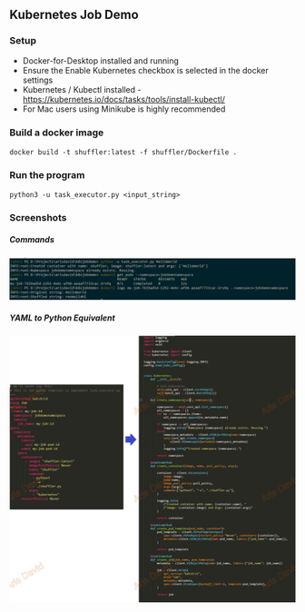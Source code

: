 
## Kubernetes Job Demo

### Setup
* Docker-for-Desktop installed and running
* Ensure the Enable Kubernetes checkbox is selected in the docker settings
* Kubernetes / Kubectl installed - https://kubernetes.io/docs/tasks/tools/install-kubectl/
* For Mac users using Minikube is highly recommended 

### Build a docker image
```
docker build -t shuffler:latest -f shuffler/Dockerfile .
```

### Run the program
```
python3 -u task_executor.py <input_string>
```

### Screenshots

##### Commands
![Commands](https://github.com/arisdavid/k8sdemojob/blob/master/screenshots/commands.PNG)

##### YAML to Python Equivalent
![YAMLTOPYTHON](https://github.com/arisdavid/k8sdemojob/blob/master/screenshots/yaml_to_python.png)